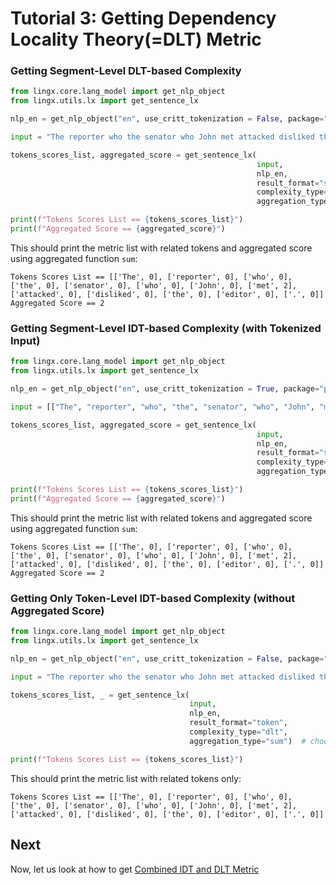 # Tutorial 3: Getting Dependency Locality Theory(=DLT) Metric

### Getting Segment-Level DLT-based Complexity

```python
from lingx.core.lang_model import get_nlp_object
from lingx.utils.lx import get_sentence_lx

nlp_en = get_nlp_object("en", use_critt_tokenization = False, package="partut")

input = "The reporter who the senator who John met attacked disliked the editor."

tokens_scores_list, aggregated_score = get_sentence_lx(
                                                       input,
                                                       nlp_en,
                                                       result_format="segment",
                                                       complexity_type="dlt", 
                                                       aggregation_type="sum")  # choose `sum`, `max` or `mean`

print(f"Tokens Scores List == {tokens_scores_list}")
print(f"Aggregated Score == {aggregated_score}")
```
This should print the metric list with related tokens and aggregated score using aggregated function `sum`:

```console
Tokens Scores List == [['The', 0], ['reporter', 0], ['who', 0], ['the', 0], ['senator', 0], ['who', 0], ['John', 0], ['met', 2], ['attacked', 0], ['disliked', 0], ['the', 0], ['editor', 0], ['.', 0]]
Aggregated Score == 2
```

### Getting Segment-Level IDT-based Complexity (with Tokenized Input)

```python
from lingx.core.lang_model import get_nlp_object
from lingx.utils.lx import get_sentence_lx

nlp_en = get_nlp_object("en", use_critt_tokenization = True, package="partut")

input = [["The", "reporter", "who", "the", "senator", "who", "John", "met", "attacked"], ["disliked", "the", "editor", "."]]

tokens_scores_list, aggregated_score = get_sentence_lx(
                                                       input,
                                                       nlp_en,
                                                       result_format="segment",
                                                       complexity_type="dlt", 
                                                       aggregation_type="sum")  # choose `sum`, `max` or `mean`

print(f"Tokens Scores List == {tokens_scores_list}")
print(f"Aggregated Score == {aggregated_score}")
```
This should print the metric list with related tokens and aggregated score using aggregated function `sum`:

```console
Tokens Scores List == [['The', 0], ['reporter', 0], ['who', 0], ['the', 0], ['senator', 0], ['who', 0], ['John', 0], ['met', 2], ['attacked', 0], ['disliked', 0], ['the', 0], ['editor', 0], ['.', 0]]
Aggregated Score == 2
```

### Getting Only Token-Level IDT-based Complexity (without Aggregated Score)

```python
from lingx.core.lang_model import get_nlp_object
from lingx.utils.lx import get_sentence_lx

nlp_en = get_nlp_object("en", use_critt_tokenization = False, package="partut")

input = "The reporter who the senator who John met attacked disliked the editor."

tokens_scores_list, _ = get_sentence_lx(
                                        input,
                                        nlp_en,
                                        result_format="token",
                                        complexity_type="dlt", 
                                        aggregation_type="sum")  # choose `sum`, `max` or `mean`

print(f"Tokens Scores List == {tokens_scores_list}")
```
This should print the metric list with related tokens only:

```console
Tokens Scores List == [['The', 0], ['reporter', 0], ['who', 0], ['the', 0], ['senator', 0], ['who', 0], ['John', 0], ['met', 2], ['attacked', 0], ['disliked', 0], ['the', 0], ['editor', 0], ['.', 0]]
```  

## Next

Now, let us look at how to get [Combined IDT and DLT Metric](TUTORIAL_4_IDT_DLT.md)
